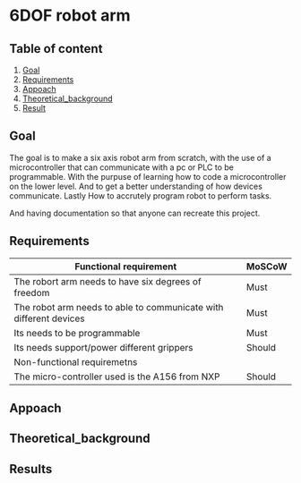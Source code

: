 # 6DOF robot arm

## Table of content

1. [Goal](#goal)
2. [Requirements](#requirements)
3. [Appoach](#appoach)
4. [Theoretical_background](#theoretical_background)
5. [Result](#results)

## Goal

The goal is to make a six axis robot arm from scratch, with the use of a microcontroller that can communicate with a pc or PLC to be programmable.
With the purpuse of learning how to code a microcontroller on the lower level. And to get a better understanding of how devices communicate. Lastly
How to accrutely program robot to perform tasks.

And having documentation so that anyone can recreate this project.

## Requirements

|Functional requirement|MoSCoW|
| ----- | ------ |  
|The robort arm needs to have six degrees of freedom | Must |
|The robot arm needs to able to communicate with different devices| Must|
|Its needs to be programmable|Must|
|Its needs support/power different grippers|Should|
|Non-functional requiremetns||
|The micro-controller used is the A156 from NXP|Should|

## Appoach

## Theoretical_background

## Results
